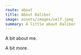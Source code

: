 ```yaml
---
route: about
title: About Dalibor
image: assets/images/self.jpeg
summary: A little about Dalibor
---
```

A bit about me.

A bit more.

